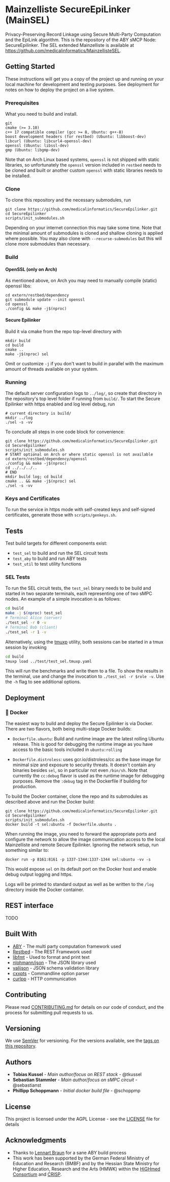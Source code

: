 # Mainzelliste SecureEpiLinker (MainSEL)
Privacy-Preserving Record Linkage using Secure Multi-Party Computation and the
EpiLink algorithm. This is the repository of the ABY sMCP Node: SecureEpilinker.
The SEL extended Mainzelliste is available at https://github.com/medicalinformatics/MainzellisteSEL.

## Getting Started

These instructions will get you a copy of the project up and running on your
local machine for development and testing purposes. See deployment for notes on
how to deploy the project on a live system.

### Prerequisites

What you need to build and install.

```
git
cmake (>= 3.10)
c++ 17 compatible compiler (gcc >= 8, Ubuntu: g++-8)
boost development headers (for restbed) (Ubuntu: libboost-dev)
libcurl (Ubuntu: libcurl4-openssl-dev)
openssl (Ubuntu: libssl-dev)
gmp (Ubuntu: libgmp-dev)
```

Note that on Arch Linux based systems, `openssl` is not shipped with static
libraries, so unfortunately the `openssl` version included in `restbed` needs to
be cloned and built or another custom `openssl` with static libraries needs to be
installed.

### Clone

To clone this repository and the necessary submodules, run
```
git clone https://github.com/medicalinformatics/SecureEpilinker.git
cd SecureEpilinker
scripts/init_submodules.sh
```

Depending on your internet connection this may take some time. Note that the
minimal amount of submodules is cloned and shallow cloning is applied where
possible. You may also clone with `--recurse-submodules` but this will clone
more submodules than necessary.

### Build

#### OpenSSL (only on Arch)

As mentioned above, on Arch you may need to manually compile (static) openssl
libs:
```
cd extern/restbed/dependency
git submodule update --init openssl
cd openssl
./config && make -j$(nproc)
```

#### Secure Epilinker

Build it via cmake from the repo top-level directory with
```
mkdir build
cd build
cmake ..
make -j$(nproc) sel
```

Omit or customize `-j` if you don't want to build in parallel with the maximum
amount of threads available on your system.

### Running

The default server configuration logs to `../log/`, so create that directory in the
repository's top level folder if running from `build/`. To start the Secure
Epilinker with https enabled and log level debug, run

```
# current directory is build/
mkdir ../log
./sel -s -vv
```

To conclude all steps in one code block for convenience:

```
git clone https://github.com/medicalinformatics/SecureEpilinker.git
cd SecureEpilinker
scripts/init_submodules.sh
# START optional on Arch or where static openssl is not available
cd extern/restbed/dependency/openssl
./config && make -j$(nproc)
cd ../../../..
# END
mkdir build log; cd build
cmake .. && make -j$(nproc) sel
./sel -s -vv
```

### Keys and Certificates

To run the service in https mode with self-created keys and self-signed
certificates, generate those with `scripts/genkeys.sh`.

## Tests

Test build targets for different components exist:

  * `test_sel` to build and run the SEL circuit tests
  * `test_aby` to build and run ABY tests
  * `test_util` to test utility functions

### SEL Tests

To run the SEL circuit tests, the `test_sel` binary needs to be build and
started in two separate terminals, each representing one of two sMPC nodes. An
example of a simple invocation is as follows:

```sh
cd build
make -j $(nproc) test_sel
# Terminal Alice (server)
./test_sel -r 0 -v
# Terminal Bob (client)
./test_sel -r 1 -v
```

Alternatively, using the [tmuxp](https://github.com/tmux-python/tmuxp) utility,
both sessions can be started in a tmux session by invoking
```sh
cd build
tmuxp load ../test/test_sel.tmuxp.yaml
```
This will run the benchmarks and write them to a file. To show the results in
the terminal, use <arrow-up> and change the invocation to
`./test_sel -r $role -v`. Use the `-h` flag to see additional options.

## Deployment

### :whale: Docker
The easiest way to build and deploy the Secure Epilinker is via Docker.
There are two flavors, both being multi-stage Docker builds:

* `Dockerfile.ubuntu`: Build and runtime image are the latest rolling Ubuntu
  release. This is good for debugging the runtime image as you have access to
  the basic tools included in `ubuntu:rolling`

* `Dockerfile.distroless`: uses gcr.io/distroless/cc as the base image for
  minimal size and exposure to security threats. It doesn't contain any binaries
  besides `sel`, so in particular not even `/bin/sh`. Note that currently the
  `cc:debug` flavor is used as the runtime image for debugging purposes. Remove
  the `:debug` tag in the Dockerfile if building for production.

To build the Docker container, clone the repo and its submodules as described
above and run the Docker build:

```
git clone https://github.com/medicalinformatics/SecureEpilinker.git
cd SecureEpilinker
scripts/init_submodules.sh
docker build -t sel:ubuntu -f Dockerfile.ubuntu .
```

When running the image, you need to forward the appropriate ports and configure
the network to allow the image communication access to the local Mainzelliste
and remote Secure Epilinker. Ignoring the network setup, run something similar
to:

```
docker run -p 8161:8161 -p 1337-1344:1337-1344 sel:ubuntu -vv -s
```

This would expose `sel` on its default port on the Docker host and enable
debug output logging and https.

Logs will be printed to standard output as well as be written to the `/log`
directory inside the Docker container.

## REST interface

TODO

## Built With

* [ABY](https://github.com/encryptogroup/ABY/) - The multi party computation framework used
* [Restbed](https://github.com/Corvusoft/restbed/) - The REST Framework used
* [libfmt](https://github.com/fmtlib/fmt/) - Used to format and print text
* [nlohmann/json](https://github.com/nlohmann/json/) - The JSON library used
* [valijson](https://github.com/tristanpenman/valijson) - JSON schema validation library
* [cxxpts](https://github.com/jarro2783/cxxopts/) - Commandline option parser
* [curlpp](https://github.com/jpbarrette/curlpp) - HTTP communication

## Contributing

Please read [CONTRIBUTING.md](CONTRIBUTING.md) for details on our code of conduct, and the process for submitting pull requests to us.

## Versioning

We use [SemVer](http://semver.org/) for versioning. For the versions available, see the [tags on this repository](https://git.compbiol.bio.tu-darmstadt.de/kussel/secure_epilink/tags). 

## Authors

* **Tobias Kussel** - *Main author/focus on REST stack* - @tkussel
* **Sebastian Stammler** - *Main author/focus on sMPC circuit* - @sebastianst
* **Phillipp Schoppmann** - _Initial docker build file_ - @schoppmp

## License

This project is licensed under the AGPL License - see the [LICENSE](LICENSE) file for details

## Acknowledgments

* Thanks to [Lennart Braun](https://github.com/lenerd/ABY-build) for a sane ABY build process
* This work has been supported by the German Federal Ministry of Education and Research (BMBF) and by the Hessian State Ministry for Higher Education, Research and the Arts (HMWK) within the [HiGHmed Consortium](http://www.highmed.org) and [CRISP](http://www.crisp-da.de).

